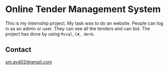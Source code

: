# Online Tender Management System

This is my internship project. My task was to do an website. People can log in as an admin or user. They can see all the tenders and can bid. The project has done by using `Mssql`, `C#`, `.Net6`.

## Contact
<sm.ayd02@gmail.com>
